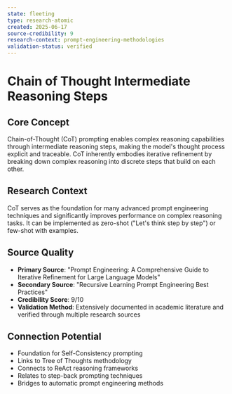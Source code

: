 ```yaml
---
state: fleeting
type: research-atomic
created: 2025-06-17
source-credibility: 9
research-context: prompt-engineering-methodologies
validation-status: verified
---
```


# Chain of Thought Intermediate Reasoning Steps

## Core Concept
Chain-of-Thought (CoT) prompting enables complex reasoning capabilities through intermediate reasoning steps, making the model's thought process explicit and traceable. CoT inherently embodies iterative refinement by breaking down complex reasoning into discrete steps that build on each other.

## Research Context
CoT serves as the foundation for many advanced prompt engineering techniques and significantly improves performance on complex reasoning tasks. It can be implemented as zero-shot ("Let's think step by step") or few-shot with examples.

## Source Quality
- **Primary Source**: "Prompt Engineering: A Comprehensive Guide to Iterative Refinement for Large Language Models"
- **Secondary Source**: "Recursive Learning Prompt Engineering Best Practices"
- **Credibility Score**: 9/10
- **Validation Method**: Extensively documented in academic literature and verified through multiple research sources

## Connection Potential
- Foundation for Self-Consistency prompting
- Links to Tree of Thoughts methodology
- Connects to ReAct reasoning frameworks
- Relates to step-back prompting techniques
- Bridges to automatic prompt engineering methods